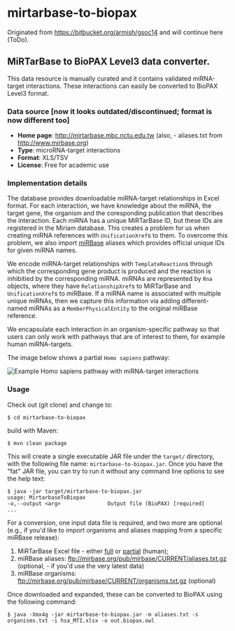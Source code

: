 # mirtarbase-to-biopax
Originated from https://bitbucket.org/armish/gsoc14 and will continue here (ToDo).

## MiRTarBase to BioPAX Level3 data converter.
This data resource is manually curated and it contains validated 
miRNA-target interactions. These interactions can easily be converted 
to BioPAX Level3 format.

### Data source [now it looks outdated/discontinued; format is now different too]
- **Home page**: http://mirtarbase.mbc.nctu.edu.tw (also, - aliases.txt from http://www.mirbase.org)
- **Type**: microRNA-target interactions
- **Format**: XLS/TSV
- **License**: Free for academic use

### Implementation details
The database provides downloadable miRNA-target relationships in Excel format.
For each interaction, we have knowledge about the miRNA, the target gene, 
the organism and the coresponding publication that describes the interaction.
Each miRNA has a unique MiRTarBase ID, but these IDs are registered in 
the Miriam database. This creates a problem for us when creating miRNA 
references with `UnificationXref`s to them. To overcome this problem, 
we also import [miRBase](http://www.mirbase.org/) aliases which provides 
official unique IDs for given miRNA names.

We encode miRNA-target relationships with `TemplateReaction`s through 
which the corresponding gene product is produced and the reaction is 
inhibitied by the corresponding miRNA. miRNAs are represented by `Rna` 
objects, where they have `RelationshipXref`s to MiRTarBase and 
`UnificationXref`s to miRBase. If a miRNA name is associated with multiple 
unique miRNAs, then we capture this information via adding different-named 
miRNAs as a `MemberPhysicalEntity` to the original miRBase reference.

We encapsulate each interaction in an organism-specific pathway so that 
users can only work with pathways that are of interest to them, 
for example human miRNA-targets. 

The image below shows a partial `Homo sapiens` pathway:

![Example Homo sapiens pathway with miRNA-target interactions](https://bitbucket.org/armish/gsoc14/downloads/goal4_human_mirna_screenshot-20140731.jpg)

### Usage
Check out (git clone) and change to:

	$ cd mirtarbase-to-biopax

build with Maven:

	$ mvn clean package

This will create a single executable JAR file under the `target/` directory, 
with the following file name: `mirtarbase-to-biopax.jar`. Once you have 
the "fat" JAR file, you can try to run it without any command line options 
to see the help text:

	$ java -jar target/mirtarbase-to-biopax.jar
	usage: MirtarbaseToBiopax
	-o,--output <arg>               Output file (BioPAX) [required]
	...

For a conversion, one input data file is required, and two more are optional 
(e.g., if you'd like to import organisms and aliases mapping from a specific miRBase release):

1. MiRTarBase Excel file - either [full](http://mirtarbase.mbc.nctu.edu.tw/cache/download/6.1/miRTarBase_MTI.xlsx) 
or [partial](http://mirtarbase.mbc.nctu.edu.tw/cache/download/6.1/hsa_MTI.xlsx) (human);
2. miRBase aliases: ftp://mirbase.org/pub/mirbase/CURRENT/aliases.txt.gz (optional, - if you'd use the very latest data)
3. miRBase organisms: ftp://mirbase.org/pub/mirbase/CURRENT/organisms.txt.gz (optional)

Once downloaded and expanded, these can be converted to BioPAX using the 
following command:

	$ java -Xmx4g -jar mirtarbase-to-biopax.jar -m aliases.txt -s organisms.txt -i hsa_MTI.xlsx -o out.biopax.owl
